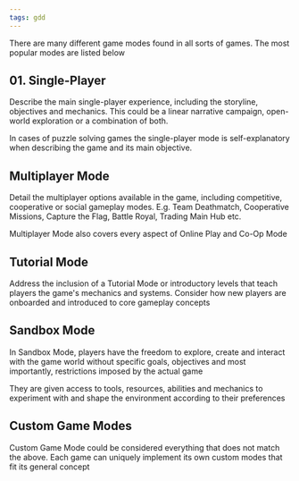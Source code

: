 ```yaml
---
tags: gdd
---
```

There are many different game modes found in all sorts of games. The most popular modes are listed below

## 01. Single-Player
Describe the main single-player experience, including the storyline, objectives and mechanics. This could be a linear narrative campaign, open-world exploration or a combination of both.

In cases of puzzle solving games the single-player mode is self-explanatory when describing the game and its main objective.

## Multiplayer Mode
Detail the multiplayer options available in the game, including competitive, cooperative or social gameplay modes. E.g. Team Deathmatch, Cooperative Missions, Capture the Flag, Battle Royal, Trading Main Hub etc.

Multiplayer Mode also covers every aspect of Online Play and Co-Op Mode

## Tutorial Mode
Address the inclusion of a Tutorial Mode or introductory levels that teach players the game's mechanics and systems. Consider how new players are onboarded and introduced to core gameplay concepts

## Sandbox Mode
In Sandbox Mode, players have the freedom to explore, create and interact with the game world without specific goals, objectives and most importantly, restrictions imposed by the actual game

They are given access to tools, resources, abilities and mechanics to experiment with and shape the environment according to their preferences

## Custom Game Modes
Custom Game Mode could be considered everything that does not match the above. Each game can uniquely implement its own custom modes that fit its general concept